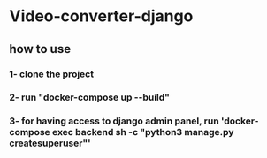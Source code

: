 # Video-converter-django

## how to use
### 1- clone the project
### 2- run "docker-compose up --build"
### 3- for having access to django admin panel, run 'docker-compose exec backend sh -c "python3 manage.py createsuperuser"'
